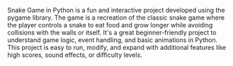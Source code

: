 Snake Game in Python is a fun and interactive project developed using the pygame library. The game is a recreation of the classic snake game where the player controls a snake to eat food and grow longer while avoiding collisions with the walls or itself. It's a great beginner-friendly project to understand game logic, event handling, and basic animations in Python. This project is easy to run, modify, and expand with additional features like high scores, sound effects, or difficulty levels.
